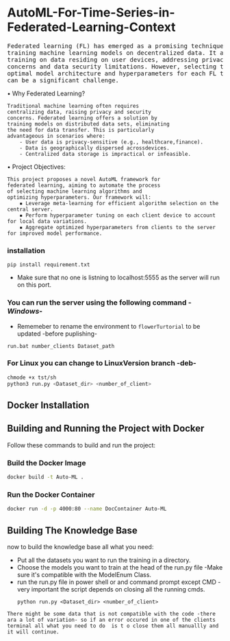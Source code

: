 # AutoML-For-Time-Series-in-Federated-Learning-Context

<pre>Federated learning (FL) has emerged as a promising technique for
training machine learning models on decentralized data. It allows
training on data residing on user devices, addressing privacy
concerns and data security limitations. However, selecting the
optimal model architecture and hyperparameters for each FL task
can be a significant challenge.
</pre>

• Why Federated Learning?

    Traditional machine learning often requires
    centralizing data, raising privacy and security
    concerns. Federated learning offers a solution by
    training models on distributed data sets, eliminating
    the need for data transfer. This is particularly
    advantageous in scenarios where:
        - User data is privacy-sensitive (e.g., healthcare,finance).
        - Data is geographically dispersed acrossdevices.
        - Centralized data storage is impractical or infeasible.


• Project Objectives:

    This project proposes a novel AutoML framework for
    federated learning, aiming to automate the process
    of selecting machine learning algorithms and
    optimizing hyperparameters. Our framework will:
        ▪ Leverage meta-learning for efficient algorithm selection on the central server.
        ▪ Perform hyperparameter tuning on each client device to account for local data variations.
        ▪ Aggregate optimized hyperparameters from clients to the server for improved model performance.

### installation
```
pip install requirement.txt
```
- Make sure that no one is listning to localhost:5555 as the server will run on this port.
### You can run the server using the following command -*Windows*-
- Rememeber to rename the environment to `flowerTurtorial` to be updated -before puplishing-
```batsh
run.bat number_clients Dataset_path
```
### For Linux you can change to LinuxVersion branch -deb-
```bash
chmode +x tst/sh
python3 run.py <Dataset_dir> <number_of_client>
```

## Docker Installation


## Building and Running the Project with Docker

Follow these commands to build and run the project:

### Build the Docker Image

```sh
docker build -t Auto-ML .
```

### Run the Docker Container

```sh
docker run -d -p 4000:80 --name DocContainer Auto-ML
```


## Building The Knowledge Base
now to build the knowledge base all what you need:
- Put all the datasets you want to run the training in a directory.
- Choose the models you want to train at the head of the run.py file -Make sure  it's compatible with the ModelEnum Class.
- run the run.py file in power shell or and command prompt except CMD -very important the script depends on closing all the running cmds.
    ```
    python run.py <Dataset_dir> <number_of_client>
    ```
`There might be some data that is not compatible with the code -there ara a lot of variation- so if an error occured in one of the clients terminal all what you need to do  is t o close them all manuallly and it will continue.`

